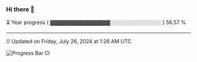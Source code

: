### Hi there 👋

⏳ Year progress { ▓▓▓▓▓▓▓▓▓▓▓▓▓▓▓▓░░░░░░░░░░░░░░ } 56.57 %

---

⏰ Updated on Friday, July 26, 2024 at 1:26 AM UTC

![Progress Bar CI](https://github.com/arthurbuhl/arthurbuhl/workflows/Progress%20Bar%20CI/badge.svg)
